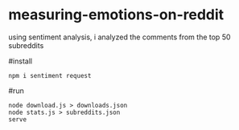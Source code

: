 measuring-emotions-on-reddit
===

using sentiment analysis, i analyzed the comments from the top 50 subreddits

#install
```
npm i sentiment request
```
#run
```
node download.js > downloads.json
node stats.js > subreddits.json
serve
```

